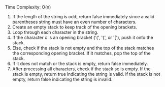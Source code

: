 Time Complexity: O(n)

1. If the length of the string is odd, return false immediately since a valid parentheses string must have an even number of characters.
2. Create an empty stack to keep track of the opening brackets.
3. Loop through each character in the string.
4. If the character c is an opening bracket ('(', '{', or '['), push it onto the stack.
5. Else, check if the stack is not empty and the top of the stack matches the corresponding opening bracket. If it matches, pop the top of the stack.
6. If it does not match or the stack is empty, return false immediately.
7. After processing all characters, check if the stack sc is empty. If the stack is empty, return true indicating the string is valid. If the stack is not empty, return false indicating the string is invalid.​
